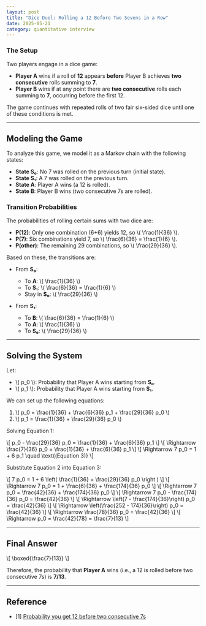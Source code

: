 ```yaml
---
layout: post
title: "Dice Duel: Rolling a 12 Before Two Sevens in a Row"
date: 2025-05-21
category: quantitative interview
---
```


### The Setup

Two players engage in a dice game:

- **Player A** wins if a roll of **12** appears **before** Player B achieves **two consecutive** rolls summing to **7**.
- **Player B** wins if at any point there are **two consecutive** rolls each summing to **7**, occurring before the first 12.

The game continues with repeated rolls of two fair six-sided dice until one of these conditions is met.

---

## Modeling the Game

To analyze this game, we model it as a Markov chain with the following states:

- **State S₀**: No 7 was rolled on the previous turn (initial state).
- **State S₁**: A 7 was rolled on the previous turn.
- **State A**: Player A wins (a 12 is rolled).
- **State B**: Player B wins (two consecutive 7s are rolled).

### Transition Probabilities

The probabilities of rolling certain sums with two dice are:

- **P(12)**: Only one combination (6+6) yields 12, so \\( \frac{1}{36} \\).
- **P(7)**: Six combinations yield 7, so \\( \frac{6}{36} = \frac{1}{6} \\).
- **P(other)**: The remaining 29 combinations, so \\( \frac{29}{36} \\).

Based on these, the transitions are:

- From **S₀**:
  - To **A**: \\( \frac{1}{36} \\)
  - To **S₁**: \\( \frac{6}{36} = \frac{1}{6} \\)
  - Stay in **S₀**: \\( \frac{29}{36} \\)

- From **S₁**:
  - To **B**: \\( \frac{6}{36} = \frac{1}{6} \\)
  - To **A**: \\( \frac{1}{36} \\)
  - To **S₀**: \\( \frac{29}{36} \\)

---

## Solving the System

Let:

- \\( p_0 \\): Probability that Player A wins starting from **S₀**.
- \\( p_1 \\): Probability that Player A wins starting from **S₁**.

We can set up the following equations:

1. \\( p_0 = \frac{1}{36} + \frac{6}{36} p_1 + \frac{29}{36} p_0 \\)
2. \\( p_1 = \frac{1}{36} + \frac{29}{36} p_0 \\)

Solving Equation 1:

\\[
p_0 - \frac{29}{36} p_0 = \frac{1}{36} + \frac{6}{36} p_1
\\]
\\[
\Rightarrow \frac{7}{36} p_0 = \frac{1}{36} + \frac{6}{36} p_1
\\]
\\[
\Rightarrow 7 p_0 = 1 + 6 p_1 \quad \text{(Equation 3)}
\\]

Substitute Equation 2 into Equation 3:

\\[
7 p_0 = 1 + 6 \left( \frac{1}{36} + \frac{29}{36} p_0 \right )
\\]
\\[
\Rightarrow 7 p_0 = 1 + \frac{6}{36} + \frac{174}{36} p_0
\\]
\\[
\Rightarrow 7 p_0 = \frac{42}{36} + \frac{174}{36} p_0
\\]
\\[
\Rightarrow 7 p_0 - \frac{174}{36} p_0 = \frac{42}{36}
\\]
\\[
\Rightarrow \left(7 - \frac{174}{36}\right) p_0 = \frac{42}{36}
\\]
\\[
\Rightarrow \left(\frac{252 - 174}{36}\right) p_0 = \frac{42}{36}
\\]
\\[
\Rightarrow \frac{78}{36} p_0 = \frac{42}{36}
\\]
\\[
\Rightarrow p_0 = \frac{42}{78} = \frac{7}{13}
\\]

---

## Final Answer

\\[
\boxed{\frac{7}{13}}
\\]

Therefore, the probability that **Player A** wins (i.e., a 12 is rolled before two consecutive 7s) is **7/13**.

---

## Reference

* [1] [Probability you get 12 before two consecutive 7s](https://math.stackexchange.com/questions/4494380/probability-you-get-12-before-two-consecutive-7s)
